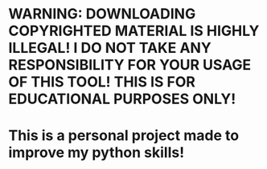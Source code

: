 # WARNING: DOWNLOADING COPYRIGHTED MATERIAL IS HIGHLY ILLEGAL! I DO NOT TAKE ANY RESPONSIBILITY FOR YOUR USAGE OF THIS TOOL! THIS IS FOR EDUCATIONAL PURPOSES ONLY!
# This is a personal project made to improve my python skills!
